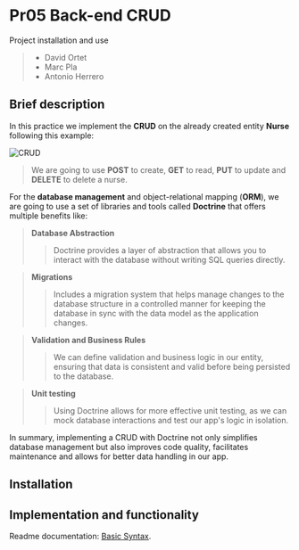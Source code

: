 # Pr05 Back-end CRUD

Project installation and use

> - David Ortet
> - Marc Pla
> - Antonio Herrero

## Brief description

In this practice we implement the **CRUD** on the already created entity **Nurse** following this example:

![CRUD](https://media.licdn.com/dms/image/D4E12AQEs6G5nlBeiSg/article-cover_image-shrink_600_2000/0/1700011947400?e=2147483647&v=beta&t=ce2K9k-QgyoJZVdpxZJPsDjjex5nG_odjJEp1B0qRSY)

> We are going to use **POST** to create, **GET** to read, **PUT** to update and **DELETE** to delete a nurse.

For the **database management** and object-relational mapping (**ORM**), we are going to use a set of libraries and tools called **Doctrine** that offers multiple benefits like:

> **Database Abstraction**
>> Doctrine provides a layer of abstraction that allows you to interact with the database without writing SQL queries directly.

> **Migrations**
>> Includes a migration system that helps manage changes to the database structure in a controlled manner for keeping the database in sync with the data model as the application changes.

> **Validation and Business Rules**
>> We can define validation and business logic in our entity, ensuring that data is consistent and valid before being persisted to the database.

> **Unit testing**
>> Using Doctrine allows for more effective unit testing, as we can mock database interactions and test our app's logic in isolation.

In summary, implementing a CRUD with Doctrine not only simplifies database management but also improves code quality, facilitates maintenance and allows for better data handling in our app.

## Installation

## Implementation and functionality

Readme documentation: [Basic Syntax](https://www.markdownguide.org/basic-syntax/#overview).
